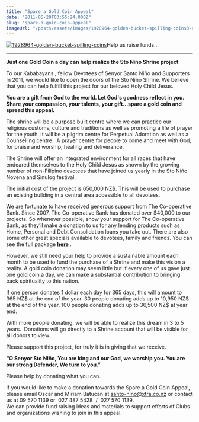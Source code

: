 ```yaml
---
title: "Spare a Gold Coin Appeal"
date: "2011-05-20T03:55:24.000Z"
slug: "spare-a-gold-coin-appeal"
imageUrl: "/posts/assets/images/1928964-golden-bucket-spilling-coins3-e1310612774558-201x300.jpg"
---
```


[![](https://i0.wp.com/santonino-nz.org/wp-content/uploads/2011/05/1928964-golden-bucket-spilling-coins3-e1310612774558-201x300.jpg?resize=201%2C300 "1928964-golden-bucket-spilling-coins")](https://i0.wp.com/santonino-nz.org/wp-content/uploads/2011/05/1928964-golden-bucket-spilling-coins3-e1310612774558.jpg)Help us raise funds…

* * *

**Just one Gold Coin a day can help realize the Sto Niño Shrine project**

To our Kababayans , fellow Devotees of Senyor Santo Niño and Supporters  
In 2011, we would like to open the doors of the Sto Niño Shrine. We believe that you can help fulfill this project for our beloved Holy Child Jesus.

**You are a gift from God to the world. Let God's goodness reflect in you. Share your compassion, your talents, your gift…spare a gold coin and spread this appeal.**

The shrine will be a purpose built centre where we can practice our religious customs, culture and traditions as well as promoting a life of prayer for the youth. It will be a pilgrim centre for Perpetual Adoration as well as a Counselling centre.  A prayer centre for people to come and meet with God, for praise and worship, healing and deliverance.

The Shrine will offer an integrated environment for all races that have endeared themselves to the Holy Child Jesus as shown by the growing number of non-Filipino devotees that have joined us yearly in the Sto Niño Novena and Sinulog festival.

The initial cost of the project is 650,000 NZ$. This will be used to purchase an existing building in a central area accessible to all devotees.

We are fortunate to have received generous support from The Co-operative Bank. Since 2007, The Co-operative Bank has donated over $40,000 to our projects. So whenever possible, show your support for The Co-operative Bank, as they’ll make a donation to us for any lending products such as Home, Personal and Debt Consolidation loans you take out. There are also some other great specials available to devotees, family and friends. You can see the full package **[here](http://santonino-nz.org/co-operativebank)** .

However, we still need your help to provide a sustainable amount each month to be used to fund the purchase of a Shrine and make this vision a reality. A gold coin donation may seem little but if every one of us gave just one gold coin a day, we can make a substantial contribution to bringing back spirituality to this nation.

If one person donates 1 dollar each day for 365 days, this will amount to 365 NZ$ at the end of the year. 30 people donating adds up to 10,950 NZ$ at the end of the year. 100 people donating adds up to 36,500 NZ$ at year end.

With more people donating, we will be able to realize this dream in 3 to 5 years.  Donations will go directly to a Shrine account that will be visible for all donors to view.

Please support this project, for truly it is in giving that we receive.

**“O Senyor Sto Niño, You are king and our God, we worship you. You are our strong Defender, We turn to you.”**

Please help by donating what you can.

If you would like to make a donation towards the Spare a Gold Coin Appeal, please email Oscar and Miriam Batucan at santo-nino@xtra.co.nz or contact us at 09 570 1139 or  027 487 5428  /  027 570 1139.  
We can provide fund raising ideas and materials to support efforts of Clubs and organizations wishing to join in this appeal.